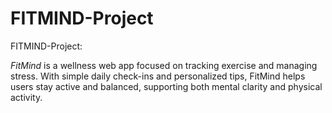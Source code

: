# FITMIND-Project
<p>FITMIND-Project:
  
<i>FitMind</i> is a wellness web app focused on tracking exercise and managing stress. With simple daily check-ins and personalized tips, FitMind helps users stay active and balanced, supporting both mental clarity and physical activity.
</p>
